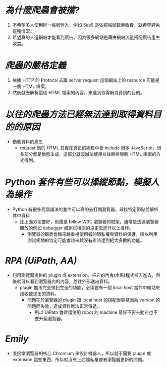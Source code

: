 # **_為什麼爬蟲會被擋?_**

1. 不希望多人使用同一帳號登入，例如 SaaS 是依照帳號數量收費，就希望避免這種情況。
2. 希望真的人進網站才能看到廣告，因為很多網站是藉由網站流量搭配廣告產生收益。

# **_爬蟲的嚴格定義_**

1. 依據 HTTP 的 Protocal 去跟 server request 這個網站上的 resource 可能是一個 HTML 檔案。
2. 然後就去解析這個 HTML 檔案的內容，來達到取得網頁資訊的目的。

# **_以往的爬蟲方法已經無法達到取得資料目的的原因_**

- 動態資料的產生
  - request 到的 HTML 其實在真正的網頁中會 include 很多 JavaScript，很多部分都是動態生成，這部分就沒辦法使用以往解析靜態 HTML 檔案的方式得到。

# **_Python 套件有些可以操縱節點，模擬人為操作_**

- Python 有很多高階語法的套件可以真的去打開瀏覽器，尋找特定節點並解析其中資料
  - 比上面方法要好，但還是 follow W3C 瀏覽器的框架，通常是透過瀏覽器開放的例如 debugger 或測試相關的協定去進行以上操作。
    - 瀏覽器的廠商會越來越重視使用者的隱私權與資料的保護，所以利用測試相關的協定可能會越來越沒有辦法達到絕大多數的功能。

# **_RPA (UiPath, AA)_**

- 利用瀏覽器提供的 plugin 或 extension，把它的內鬼(木馬)程式植入進去，然後就可以看到瀏覽器內的內容，並往外部送出資料。
  - plugin 無法完全做到完全的功能，必須要有一個 local host 當作中繼站來接收被送出的資料。
    - 問題在於瀏覽器的 plugin 跟 local host 的搭配很容易因為 version 的問題而失效，造成資料無法正常傳遞。
      - 所以 UiPath 會建議使用 robot 的 machine 最好不要去動它也不要升級瀏覽器。

# **_Emily_**

- 直接拿瀏覽器的核心 Chromium 來設計機器人，所以就不需要 plugin 或 extension 這些東西，所以就沒有上述隱私權或者瀏覽器更新的問題。
